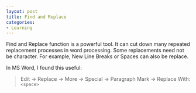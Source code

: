 ```yaml
---
layout: post
title: Find and Replace
categories:
- Learning
---
```



Find and Replace function is a powerful tool. It can cut down many repeated replacement processes in word processing. Some replacements need not be character. For example, New Line Breaks or Spaces can also be replace.

In MS Word, I found this useful:

> Edit -> Replace -> More -> Special -> Paragraph Mark -> Replace With: `<space>`
